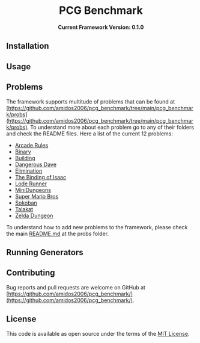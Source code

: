 <h1 align="center">
PCG Benchmark
</h1>
<p align="center">
  <b>Current Framework Version: 0.1.0</b>
</p>

## Installation

## Usage

## Problems
The framework supports multitude of problems that can be found at [https://github.com/amidos2006/pcg_benchmark/tree/main/pcg_benchmark/probs](https://github.com/amidos2006/pcg_benchmark/tree/main/pcg_benchmark/probs). To understand more about each problem go to any of their folders and check the README files. Here a list of the current 12 problems:
- [Arcade Rules](https://github.com/amidos2006/pcg_benchmark/blob/main/pcg_benchmark/probs/arcaderules/README.md)
- [Binary](https://github.com/amidos2006/pcg_benchmark/blob/main/pcg_benchmark/probs/binary/README.md)
- [Building](https://github.com/amidos2006/pcg_benchmark/blob/main/pcg_benchmark/probs/building/README.md)
- [Dangerous Dave](https://github.com/amidos2006/pcg_benchmark/blob/main/pcg_benchmark/probs/ddave/README.md)
- [Elimination](https://github.com/amidos2006/pcg_benchmark/blob/main/pcg_benchmark/probs/elimination/README.md)
- [The Binding of Isaac](https://github.com/amidos2006/pcg_benchmark/blob/main/pcg_benchmark/probs/isaac/README.md)
- [Lode Runner](https://github.com/amidos2006/pcg_benchmark/blob/main/pcg_benchmark/probs/loderunner/README.md)
- [MiniDungeons](https://github.com/amidos2006/pcg_benchmark/blob/main/pcg_benchmark/probs/mdungeon/README.md)
- [Super Mario Bros](https://github.com/amidos2006/pcg_benchmark/blob/main/pcg_benchmark/probs/smb/README.md)
- [Sokoban](https://github.com/amidos2006/pcg_benchmark/blob/main/pcg_benchmark/probs/sokoban/README.md)
- [Talakat](https://github.com/amidos2006/pcg_benchmark/blob/main/pcg_benchmark/probs/talakat/README.md)
- [Zelda Dungeon](https://github.com/amidos2006/pcg_benchmark/blob/main/pcg_benchmark/probs/zelda/README.md)

To understand how to add new problems to the framework, please check the main [README.md](https://github.com/amidos2006/pcg_benchmark/blob/main/pcg_benchmark/probs/README.md) at the probs folder.

## Running Generators

## Contributing
Bug reports and pull requests are welcome on GitHub at [https://github.com/amidos2006/pcg_benchmark/](https://github.com/amidos2006/pcg_benchmark/).

## License
This code is available as open source under the terms of the [MIT License](https://opensource.org/licenses/MIT).